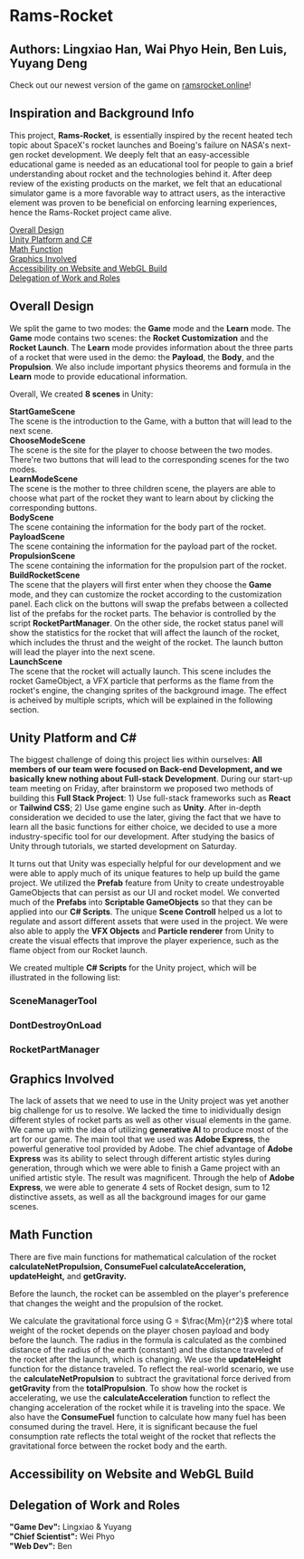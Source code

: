 # Rams-Rocket
## Authors: Lingxiao Han, Wai Phyo Hein, Ben Luis, Yuyang Deng
Check out our newest version of the game on <ins>ramsrocket.online</ins>!

## Inspiration and Background Info
This project, **Rams-Rocket**, is essentially inspired by the recent heated tech topic about SpaceX's rocket launches and Boeing's failure on NASA's next-gen rocket development. We deeply felt that an easy-accessible educational game is needed as an educational tool for people to gain a brief understanding about rocket and the technologies behind it. After deep review of the existing products on the market, we felt that an educational simulator game is a more favorable way to attract users, as the interactive element was proven to be beneficial on enforcing learning experiences, hence the Rams-Rocket project came alive.   

[Overall Design](#overall-design)  
[Unity Platform and C#](#unity-platform-and-c)    
[Math Function](#math-function)  
[Graphics Involved](#graphics-involved)  
[Accessibility on Website and WebGL Build](#accessibility-on-website-and-webgl-build)  
[Delegation of Work and Roles](#delegation-of-work-and-roles)  


## Overall Design
We split the game to two modes: the **Game** mode and the **Learn** mode. The **Game** mode contains two scenes: the **Rocket Customization** and the **Rocket Launch**. The **Learn** mode provides information about the three parts of a rocket that were used in the demo: the **Payload**, the **Body**, and the **Propulsion**. We also include important physics theorems and formula in the **Learn** mode to provide educational information. 

Overall, We created **8 scenes** in Unity:

**StartGameScene**  
The scene is the introduction to the Game, with a button that will lead to the next scene.    
**ChooseModeScene**   
The scene is the site for the player to choose between the two modes. There're two buttons that will lead to the corresponding scenes for the two modes.    
**LearnModeScene**  
The scene is the mother to three children scene, the players are able to choose what part of the rocket they want to learn about by clicking the corresponding buttons.  
**BodyScene**  
The scene containing the information for the body part of the rocket.  
**PayloadScene**  
The scene containing the information for the payload part of the rocket.  
**PropulsionScene**  
The scene containing the information for the propulsion part of the rocket.  
**BuildRocketScene**  
The scene that the players will first enter when they choose the **Game** mode, and they can customize the rocket according to the customization panel. Each click on the buttons will swap the prefabs between a collected list of the prefabs for the rocket parts. The behavior is controlled by the script **RocketPartManager**. On the other side, the rocket status panel will show the statistics for the rocket that will affect the launch of the rocket, which includes the thrust and the weight of the rocket. The launch button will lead the player into the next scene.   
**LaunchScene**   
The scene that the rocket will actually launch. This scene includes the rocket GameObject, a VFX particle that performs as the flame from the rocket's engine, the changing sprites of the background image. The effect is acheived by multiple scripts, which will be explained in the following section. 

## Unity Platform and C#
The biggest challenge of doing this project lies within ourselves: **All members of our team were focused on Back-end Development, and we basically knew nothing about Full-stack Development**. During our start-up team meeting on Friday, after brainstorm we proposed two methods of building this **Full Stack Project**: 1) Use full-stack frameworks such as **React** or **Tailwind CSS**; 2) Use game engine such as **Unity**. After in-depth consideration we decided to use the later, giving the fact that we have to learn all the basic functions for either choice, we decided to use a more industry-specific tool for our development. After studying the basics of Unity through tutorials, we started development on Saturday.

It turns out that Unity was especially helpful for our development and we were able to apply much of its unique features to help up build the game project. We utilized the **Prefab** feature from Unity to create undestroyable GameObjects that can persist as our UI and rocket model. We converted much of the **Prefabs** into **Scriptable GameObjects** so that they can be applied into our **C# Scripts**. The unique **Scene Controll** helped us a lot to regulate and assort different assets that were used in the project. We were also able to apply the **VFX Objects** and **Particle renderer** from Unity to create the visual effects that improve the player experience, such as the flame object from our Rocket launch.

We created multiple **C# Scripts** for the Unity project, which will be illustrated in the following list:

### SceneManagerTool
### DontDestroyOnLoad
### RocketPartManager
### 

## Graphics Involved
The lack of assets that we need to use in the Unity project was yet another big challenge for us to resolve. We lacked the time to inidividually design different styles of rocket parts as well as other visual elements in the game. We came up with the idea of utilizing **generative AI** to produce most of the art for our game. The main tool that we used was **Adobe Express**, the powerful generative tool provided by Adobe. The chief advantage of **Adobe Express** was its ability to select through different artistic styles during generation, through which we were able to finish a Game project with an unified artistic style. The result was magnificent. Through the help of **Adobe Express**, we were able to generate 4 sets of Rocket design, sum to 12 distinctive assets, as well as all the background images for our game scenes. 

## Math Function
There are five main functions for mathematical calculation of the rocket **calculateNetPropulsion, ConsumeFuel calculateAcceleration, updateHeight,** and **getGravity.**

Before the launch, the rocket can be assembled on the player's preference that changes the weight and the propulsion of the rocket. 

We calculate the gravitational force using G = $\frac{Mm}{r^2}$ where total weight of the rocket depends on the player chosen payload and body before the launch. The radius in the formula is calculated as the combined distance of the radius of the earth (constant) and the distance traveled of the rocket after the launch, which is changing. We use the **updateHeight** function for the distance traveled. To reflect the real-world scenario, we use the **calculateNetPropulsion** to subtract the gravitational force derived from **getGravity** from the **totalPropulsion**. To show how the rocket is accelerating, we use the **calculateAcceleration** function to reflect the changing acceleration of the rocket while it is traveling into the space. We also have the **ConsumeFuel** function to calculate how many fuel has been consumed during the travel. Here, it is significant because the fuel consumption rate reflects the total weight of the rocket that reflects the gravitational force between the rocket body and the earth. 

## Accessibility on Website and WebGL Build

## Delegation of Work and Roles
**"Game Dev":** Lingxiao & Yuyang  
**"Chief Scientist":** Wei Phyo  
**"Web Dev":** Ben  

